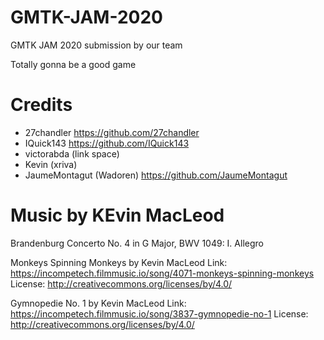 # GMTK-JAM-2020
GMTK JAM 2020 submission by our team

Totally gonna be a good game

# Credits
- 27chandler
https://github.com/27chandler
- IQuick143
https://github.com/IQuick143
- victorabda
(link space)
- Kevin (xriva)
- JaumeMontagut (Wadoren)
https://github.com/JaumeMontagut


# Music by KEvin MacLeod

Brandenburg Concerto No. 4 in G Major, BWV 1049: I. Allegro

Monkeys Spinning Monkeys by Kevin MacLeod
Link: https://incompetech.filmmusic.io/song/4071-monkeys-spinning-monkeys
License: http://creativecommons.org/licenses/by/4.0/

Gymnopedie No. 1 by Kevin MacLeod
Link: https://incompetech.filmmusic.io/song/3837-gymnopedie-no-1
License: http://creativecommons.org/licenses/by/4.0/